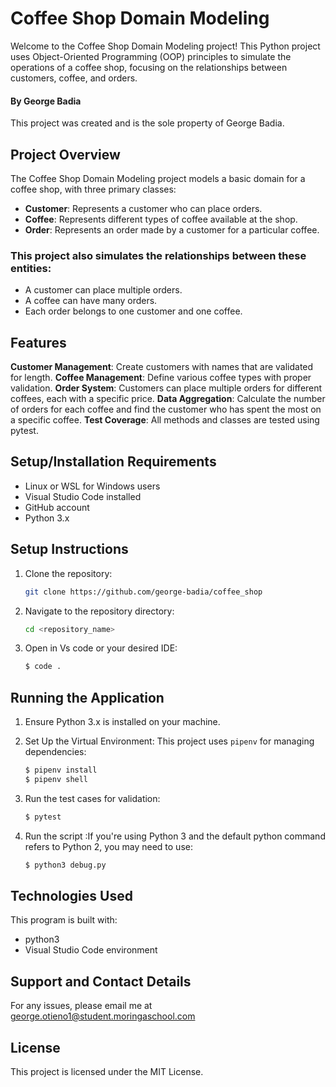 # Coffee Shop Domain Modeling

Welcome to the Coffee Shop Domain Modeling project! This Python project uses Object-Oriented Programming (OOP) principles to simulate the operations of a coffee shop, focusing on the relationships between customers, coffee, and orders.

#### By **George Badia**

This project was created and is the sole property of George Badia.

## Project Overview

The Coffee Shop Domain Modeling project models a basic domain for a coffee shop, with three primary classes:

- **Customer**: Represents a customer who can place orders.
- **Coffee**: Represents different types of coffee available at the shop.
- **Order**: Represents an order made by a customer for a particular coffee.

### This project also simulates the relationships between these entities:

- A customer can place multiple orders.
- A coffee can have many orders.
- Each order belongs to one customer and one coffee.

## Features

**Customer Management**: Create customers with names that are validated for length.
**Coffee Management**: Define various coffee types with proper validation.
**Order System**: Customers can place multiple orders for different coffees, each with a specific price.
**Data Aggregation**: Calculate the number of orders for each coffee and find the customer who has spent the most on a specific coffee.
**Test Coverage**: All methods and classes are tested using pytest.

## Setup/Installation Requirements

- Linux or WSL for Windows users
- Visual Studio Code installed
- GitHub account
- Python 3.x

## Setup Instructions

1. Clone the repository:
   ```bash
   git clone https://github.com/george-badia/coffee_shop
   ```
2. Navigate to the repository directory:
   ```bash
   cd <repository_name>
   ```
3. Open in Vs code or your desired IDE:
   ```bash
   $ code .
   ```

## Running the Application

1. Ensure Python 3.x is installed on your machine.

2. Set Up the Virtual Environment: This project uses `pipenv` for managing dependencies:

   ```bash
   $ pipenv install
   $ pipenv shell
   ```

3. Run the test cases for validation:
   ```bash
   $ pytest
   ```
4. Run the script :If you're using Python 3 and the default python command refers to Python 2, you may need to use:
   ```bash
   $ python3 debug.py
   ```

## Technologies Used

This program is built with:

- python3
- Visual Studio Code environment

## Support and Contact Details

For any issues, please email me at george.otieno1@student.moringaschool.com

## License

This project is licensed under the MIT License.
